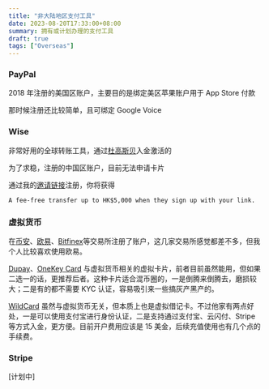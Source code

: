 ```yaml
---
title: "非大陆地区支付工具"
date: 2023-08-20T17:33:00+08:00
summary: 拥有或计划办理的支付工具
draft: true
tags: ["Overseas"]
---
```


### PayPal

2018 年注册的美国区账户，主要目的是绑定美区苹果账户用于 App Store 付款

那时候注册还比较简单，且可绑定 Google Voice

### Wise

非常好用的全球转账工具，通过[杜高斯贝]入金激活的

为了求稳，注册的中国区账户，目前无法申请卡片

通过我的[邀请链接][Wise]注册，你将获得

```text
A fee-free transfer up to HK$5,000 when they sign up with your link.
```

### 虚拟货币

在[币安][Binance]、[欧易][OKX]、[Bitfinex]等交易所注册了账户，这几家交易所感觉都差不多，但我个人比较喜欢使用欧易。

[Dupay][Depay Visa]、[OneKey Card] 与虚拟货币相关的虚拟卡片，前者目前虽然能用，但如果二选一的话，更推荐后者。这种卡片适合混币圈的，一是倒腾来倒腾去，磨损较大；二是有的都不需要 KYC 认证，容易吸引来一些搞灰产黑产的。

[WildCard] 虽然与虚拟货币无关，但本质上也是虚拟借记卡。不过他家有两点好处，一是可以使用支付宝进行身份认证，二是支持通过支付宝、云闪付、Stripe 等方式入金，更方便。目前开户费用应该是 15 美金，后续充值使用也有几个点的手续费。

### Stripe

[计划中]

[Depay Visa]: https://link.zs.fyi/dupay
[OneKey Card]: https://link.zs.fyi/onekey
[WildCard]: https://link.zs.fyi/wildcard
[Binance]: https://link.zs.fyi/binance
[OKX]: https://link.zs.fyi/okx
[Bitfinex]: https://link.zs.fyi/bitfinex
[Wise]: https://link.zs.fyi/wise
[杜高斯贝]: https://blog.shuaizheng.org/posts/overseas-bank-accounts/#dukascopy-bank-sa
